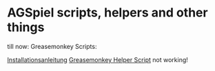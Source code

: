 # AGSpiel scripts, helpers and other things

till now:
Greasemonkey Scripts:

[Installationsanleitung](./GreasemonkeyScripts/docs/readme.md)
[Greasemonkey Helper Script](./GreasemonkeyScripts/helper/docs/readme.md) not working!
